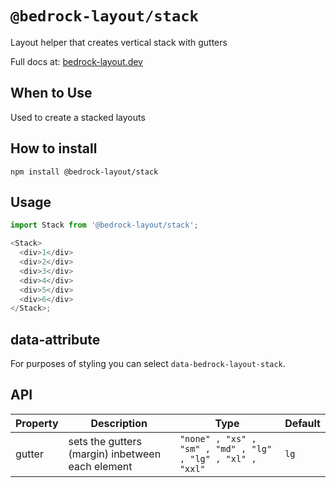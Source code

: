 # `@bedrock-layout/stack`

Layout helper that creates vertical stack with gutters

Full docs at: [bedrock-layout.dev](https://bedrock-layout.dev/)

## When to Use

Used to create a stacked layouts

## How to install

`npm install @bedrock-layout/stack`

## Usage

```javascript
import Stack from '@bedrock-layout/stack';

<Stack>
  <div>1</div>
  <div>2</div>
  <div>3</div>
  <div>4</div>
  <div>5</div>
  <div>6</div>
</Stack>;
```

## data-attribute

For purposes of styling you can select `data-bedrock-layout-stack`.

## API

| Property | Description                                      | Type                                                       | Default |
| -------- | ------------------------------------------------ | ---------------------------------------------------------- | ------- |
| gutter   | sets the gutters (margin) inbetween each element | `"none" , "xs" , "sm" , "md" , "lg" , "lg" , "xl" , "xxl"` | `lg`    |
